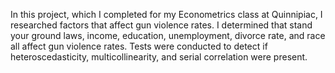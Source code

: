 In this project, which I completed for my Econometrics class at Quinnipiac, I researched factors that affect gun violence rates. I determined that stand your ground laws, income, education, unemployment, divorce rate, and race all affect gun violence rates. Tests were conducted to detect if heteroscedasticity, multicollinearity, and serial correlation were present.
